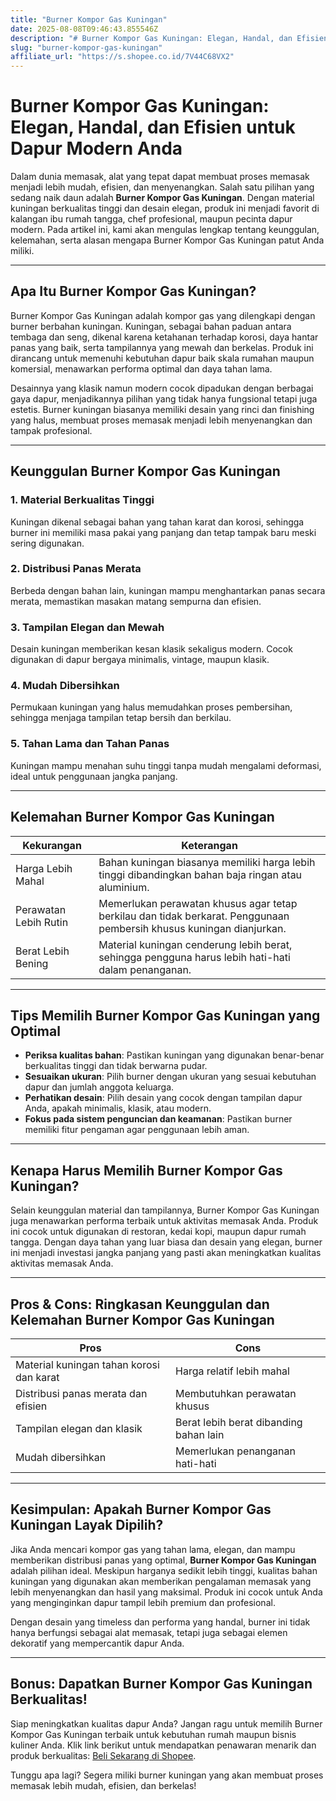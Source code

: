 ```yaml
---
title: "Burner Kompor Gas Kuningan"
date: 2025-08-08T09:46:43.855546Z
description: "# Burner Kompor Gas Kuningan: Elegan, Handal, dan Efisien untuk Dapur Modern Anda..."
slug: "burner-kompor-gas-kuningan"
affiliate_url: "https://s.shopee.co.id/7V44C68VX2"
---
```

# Burner Kompor Gas Kuningan: Elegan, Handal, dan Efisien untuk Dapur Modern Anda

Dalam dunia memasak, alat yang tepat dapat membuat proses memasak menjadi lebih mudah, efisien, dan menyenangkan. Salah satu pilihan yang sedang naik daun adalah **Burner Kompor Gas Kuningan**. Dengan material kuningan berkualitas tinggi dan desain elegan, produk ini menjadi favorit di kalangan ibu rumah tangga, chef profesional, maupun pecinta dapur modern. Pada artikel ini, kami akan mengulas lengkap tentang keunggulan, kelemahan, serta alasan mengapa Burner Kompor Gas Kuningan patut Anda miliki.

---

## Apa Itu Burner Kompor Gas Kuningan?

Burner Kompor Gas Kuningan adalah kompor gas yang dilengkapi dengan burner berbahan kuningan. Kuningan, sebagai bahan paduan antara tembaga dan seng, dikenal karena ketahanan terhadap korosi, daya hantar panas yang baik, serta tampilannya yang mewah dan berkelas. Produk ini dirancang untuk memenuhi kebutuhan dapur baik skala rumahan maupun komersial, menawarkan performa optimal dan daya tahan lama.

Desainnya yang klasik namun modern cocok dipadukan dengan berbagai gaya dapur, menjadikannya pilihan yang tidak hanya fungsional tetapi juga estetis. Burner kuningan biasanya memiliki desain yang rinci dan finishing yang halus, membuat proses memasak menjadi lebih menyenangkan dan tampak profesional.

---

## Keunggulan Burner Kompor Gas Kuningan

### 1. Material Berkualitas Tinggi
Kuningan dikenal sebagai bahan yang tahan karat dan korosi, sehingga burner ini memiliki masa pakai yang panjang dan tetap tampak baru meski sering digunakan.

### 2. Distribusi Panas Merata
Berbeda dengan bahan lain, kuningan mampu menghantarkan panas secara merata, memastikan masakan matang sempurna dan efisien.

### 3. Tampilan Elegan dan Mewah
Desain kuningan memberikan kesan klasik sekaligus modern. Cocok digunakan di dapur bergaya minimalis, vintage, maupun klasik.

### 4. Mudah Dibersihkan
Permukaan kuningan yang halus memudahkan proses pembersihan, sehingga menjaga tampilan tetap bersih dan berkilau.

### 5. Tahan Lama dan Tahan Panas
Kuningan mampu menahan suhu tinggi tanpa mudah mengalami deformasi, ideal untuk penggunaan jangka panjang.

---

## Kelemahan Burner Kompor Gas Kuningan

| Kekurangan | Keterangan |
|--------------|--------------|
| Harga Lebih Mahal | Bahan kuningan biasanya memiliki harga lebih tinggi dibandingkan bahan baja ringan atau aluminium. |
| Perawatan Lebih Rutin | Memerlukan perawatan khusus agar tetap berkilau dan tidak berkarat. Penggunaan pembersih khusus kuningan dianjurkan. |
| Berat Lebih Bening | Material kuningan cenderung lebih berat, sehingga pengguna harus lebih hati-hati dalam penanganan. |

---

## Tips Memilih Burner Kompor Gas Kuningan yang Optimal

- **Periksa kualitas bahan**: Pastikan kuningan yang digunakan benar-benar berkualitas tinggi dan tidak berwarna pudar.
- **Sesuaikan ukuran**: Pilih burner dengan ukuran yang sesuai kebutuhan dapur dan jumlah anggota keluarga.
- **Perhatikan desain**: Pilih desain yang cocok dengan tampilan dapur Anda, apakah minimalis, klasik, atau modern.
- **Fokus pada sistem penguncian dan keamanan**: Pastikan burner memiliki fitur pengaman agar penggunaan lebih aman.

---

## Kenapa Harus Memilih Burner Kompor Gas Kuningan?

Selain keunggulan material dan tampilannya, Burner Kompor Gas Kuningan juga menawarkan performa terbaik untuk aktivitas memasak Anda. Produk ini cocok untuk digunakan di restoran, kedai kopi, maupun dapur rumah tangga. Dengan daya tahan yang luar biasa dan desain yang elegan, burner ini menjadi investasi jangka panjang yang pasti akan meningkatkan kualitas aktivitas memasak Anda.

---

## Pros & Cons: Ringkasan Keunggulan dan Kelemahan Burner Kompor Gas Kuningan

| **Pros** | **Cons** |
|------------|------------|
| Material kuningan tahan korosi dan karat | Harga relatif lebih mahal |
| Distribusi panas merata dan efisien | Membutuhkan perawatan khusus |
| Tampilan elegan dan klasik | Berat lebih berat dibanding bahan lain |
| Mudah dibersihkan | Memerlukan penanganan hati-hati |

---

## Kesimpulan: Apakah Burner Kompor Gas Kuningan Layak Dipilih?

Jika Anda mencari kompor gas yang tahan lama, elegan, dan mampu memberikan distribusi panas yang optimal, **Burner Kompor Gas Kuningan** adalah pilihan ideal. Meskipun harganya sedikit lebih tinggi, kualitas bahan kuningan yang digunakan akan memberikan pengalaman memasak yang lebih menyenangkan dan hasil yang maksimal. Produk ini cocok untuk Anda yang menginginkan dapur tampil lebih premium dan profesional.

Dengan desain yang timeless dan performa yang handal, burner ini tidak hanya berfungsi sebagai alat memasak, tetapi juga sebagai elemen dekoratif yang mempercantik dapur Anda.

---

## Bonus: Dapatkan Burner Kompor Gas Kuningan Berkualitas!

Siap meningkatkan kualitas dapur Anda? Jangan ragu untuk memilih Burner Kompor Gas Kuningan terbaik untuk kebutuhan rumah maupun bisnis kuliner Anda. Klik link berikut untuk mendapatkan penawaran menarik dan produk berkualitas: [Beli Sekarang di Shopee](https://s.shopee.co.id/7V44C68VX2).

Tunggu apa lagi? Segera miliki burner kuningan yang akan membuat proses memasak lebih mudah, efisien, dan berkelas!